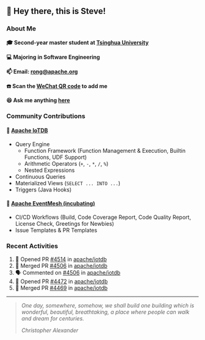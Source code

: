 ## 👋 Hey there, this is Steve!

### About Me

**🎓 Second-year master student at [Tsinghua University](https://www.tsinghua.edu.cn/)**

**💻 Majoring in Software Engineering**

**📫 Email: rong@apache.org**

**☎️ Scan the [WeChat QR code](https://github.com/SteveYurongSu/SteveYurongSu/issues/1) to add me**

**😆 Ask me anything <a href="https://github.com/SteveYurongSu/SteveYurongSu/issues">here</a>**

### Community Contributions

#### 🚀 [Apache IoTDB](https://github.com/apache/iotdb/pulls?q=is%3Apr+author%3ASteveYurongSu)

- Query Engine
  - Function Framework (Function Management & Execution, Builtin Functions, UDF Support)
  - Arithmetic Operators (`+`, `-`, `*`, `/`, `%`)
  - Nested Expressions
- Continuous Queries
- Materialized Views (`SELECT ... INTO ...`)
- Triggers (Java Hooks)

#### 🚀 [Apache EventMesh (incubating)](https://github.com/apache/incubator-eventmesh/pulls?q=is%3Apr+author%3ASteveYurongSu)

- CI/CD Workflows (Build, Code Coverage Report, Code Quality Report, License Check, Greetings for Newbies)
- Issue Templates & PR Templates 

### Recent Activities
<!--START_SECTION:activity-->

1. 💪 Opened PR [#4514](https://github.com/apache/iotdb/pull/4514) in [apache/iotdb](https://github.com/apache/iotdb)
2. 🎉 Merged PR [#4506](https://github.com/apache/iotdb/pull/4506) in [apache/iotdb](https://github.com/apache/iotdb)
3. 🗣 Commented on [#4506](https://github.com/apache/iotdb/issues/4506) in [apache/iotdb](https://github.com/apache/iotdb)
4. 💪 Opened PR [#4472](https://github.com/apache/iotdb/pull/4472) in [apache/iotdb](https://github.com/apache/iotdb)
5. 🎉 Merged PR [#4469](https://github.com/apache/iotdb/pull/4469) in [apache/iotdb](https://github.com/apache/iotdb)
<!--END_SECTION:activity-->

---

> *One day, somewhere, somehow, we shall build one building which is wonderful, beautiful, breathtaking, a place where people can walk and dream for centuries.*
>
> *Christopher Alexander*
